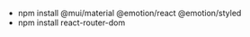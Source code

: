 <ul>
  <li>npm install @mui/material @emotion/react @emotion/styled</li>
  <li>npm install react-router-dom</li>
 </ul>
